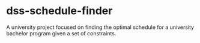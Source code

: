 # dss-schedule-finder
A university project focused on finding the optimal schedule for a university bachelor program given a set of constraints.
